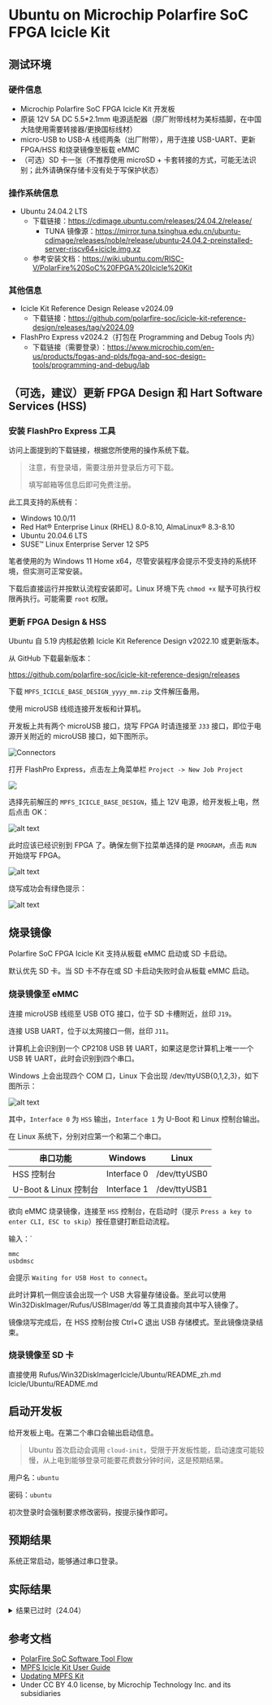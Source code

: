 # Ubuntu on Microchip Polarfire SoC FPGA Icicle Kit

## 测试环境

### 硬件信息

- Microchip Polarfire SoC FPGA Icicle Kit 开发板
- 原装 12V 5A DC 5.5*2.1mm 电源适配器（原厂附带线材为美标插脚，在中国大陆使用需要转接器/更换国标线材）
- micro-USB to USB-A 线缆两条（出厂附带），用于连接 USB-UART、更新 FPGA/HSS 和烧录镜像至板载 eMMC
- （可选）SD 卡一张（不推荐使用 microSD + 卡套转接的方式，可能无法识别；此外请确保存储卡没有处于写保护状态）

### 操作系统信息

- Ubuntu 24.04.2 LTS
    - 下载链接：https://cdimage.ubuntu.com/releases/24.04.2/release/
        - TUNA 镜像源：https://mirror.tuna.tsinghua.edu.cn/ubuntu-cdimage/releases/noble/release/ubuntu-24.04.2-preinstalled-server-riscv64+icicle.img.xz
    - 参考安装文档：https://wiki.ubuntu.com/RISC-V/PolarFire%20SoC%20FPGA%20Icicle%20Kit

### 其他信息

- Icicle Kit Reference Design Release v2024.09
    - 下载链接：https://github.com/polarfire-soc/icicle-kit-reference-design/releases/tag/v2024.09
- FlashPro Express v2024.2（打包在 Programming and Debug Tools 内）
    - 下载链接（需要登录）：https://www.microchip.com/en-us/products/fpgas-and-plds/fpga-and-soc-design-tools/programming-and-debug/lab

## （可选，建议）更新 FPGA Design 和 Hart Software Services (HSS)

### 安装 FlashPro Express 工具

访问上面提到的下载链接，根据您所使用的操作系统下载。

> 注意，有登录墙，需要注册并登录后方可下载。
>
> 填写邮箱等信息后即可免费注册。

此工具支持的系统有：

- Windows 10.0/11
- Red Hat® Enterprise Linux (RHEL) 8.0-8.10, AlmaLinux® 8.3-8.10
- Ubuntu 20.04.6 LTS
- SUSE™ Linux Enterprise Server 12 SP5

笔者使用的为 Windows 11 Home x64，尽管安装程序会提示不受支持的系统环境，但实测可正常安装。

下载后直接运行并按默认流程安装即可。Linux 环境下先 `chmod +x` 赋予可执行权限再执行。可能需要 `root` 权限。

### 更新 FPGA Design & HSS

Ubuntu 自 5.19 内核起依赖 Icicle Kit Reference Design v2022.10 或更新版本。

从 GitHub 下载最新版本：

https://github.com/polarfire-soc/icicle-kit-reference-design/releases

下载 `MPFS_ICICLE_BASE_DESIGN_yyyy_mm.zip` 文件解压备用。

使用 microUSB 线缆连接开发板和计算机。

开发板上共有两个 microUSB 接口，烧写 FPGA 时请连接至 `J33` 接口，即位于电源开关附近的 microUSB 接口，如下图所示。

![Connectors](https://github.com/polarfire-soc/polarfire-soc-documentation/blob/master/reference-designs-fpga-and-development-kits/images/icicle-kit-user-guide/icicle-kit-connectors.png?raw=true)

打开 FlashPro Express，点击左上角菜单栏 `Project -> New Job Project`

![](./images/image.png)

选择先前解压的 `MPFS_ICICLE_BASE_DESIGN`，插上 12V 电源，给开发板上电，然后点击 OK：

![alt text](./images/image-1.png)

此时应该已经识别到 FPGA 了。确保左侧下拉菜单选择的是 `PROGRAM`，点击 `RUN` 开始烧写 FPGA。

![alt text](./images/image-2.png)

烧写成功会有绿色提示：

![alt text](./images/image-3.png)

## 烧录镜像

Polarfire SoC FPGA Icicle Kit 支持从板载 eMMC 启动或 SD 卡启动。

默认优先 SD 卡。当 SD 卡不存在或 SD 卡启动失败时会从板载 eMMC 启动。

### 烧录镜像至 eMMC

连接 microUSB 线缆至 USB OTG 接口，位于 SD 卡槽附近，丝印 `J19`。

连接 USB UART，位于以太网接口一侧，丝印 `J11`。

计算机上会识别到一个 CP2108 USB 转 UART，如果这是您计算机上唯一一个 USB 转 UART，此时会识别到四个串口。

Windows 上会出现四个 COM 口，Linux 下会出现 /dev/ttyUSB{0,1,2,3}，如下图所示：

![alt text](./images/image-4.png)

其中，`Interface 0` 为 `HSS` 输出，`Interface 1` 为 U-Boot 和 Linux 控制台输出。

在 Linux 系统下，分别对应第一个和第二个串口。

| 串口功能              | Windows     | Linux        |
|--------------------|-------------|--------------|
| HSS 控制台            | Interface 0 | /dev/ttyUSB0 |
| U-Boot & Linux 控制台 | Interface 1 | /dev/ttyUSB1 |

欲向 eMMC 烧录镜像，连接至 `HSS` 控制台，在启动时（提示 `Press a key to enter CLI, ESC to skip`）按任意键打断启动流程。

输入：`
```
mmc
usbdmsc
```
会提示 `Waiting for USB Host to connect`。

此时计算机一侧应该会出现一个 USB 大容量存储设备。至此可以使用 Win32DiskImager/Rufus/USBImager/dd 等工具直接向其中写入镜像了。

镜像烧写完成后，在 HSS 控制台按 Ctrl+C 退出 USB 存储模式。至此镜像烧录结束。

### 烧录镜像至 SD 卡

直接使用 Rufus/Win32DiskImagerIcicle/Ubuntu/README_zh.md Icicle/Ubuntu/README.md

## 启动开发板

给开发板上电。在第二个串口会输出启动信息。

> Ubuntu 首次启动会调用 `cloud-init`，受限于开发板性能，启动速度可能较慢，从上电到能够登录可能要花费数分钟时间，这是预期结果。

用户名：`ubuntu`

密码：`ubuntu`

初次登录时会强制要求修改密码，按提示操作即可。

## 预期结果

系统正常启动，能够通过串口登录。

## 实际结果
<details>
<summary>结果已过时（24.04）</summary>

系统正常启动，能够通过串口登录。

屏幕录像（从 eMMC 刷写到启动）：

[![asciicast](https://asciinema.org/a/ECbt7b3ltAF29zFjDDgW9NUnU.svg)](https://asciinema.org/a/ECbt7b3ltAF29zFjDDgW9NUnU)


## 测试判定标准

测试成功：实际结果与预期结果相符。

测试失败：实际结果与预期结果不符。

## 测试结论

测试成功。
</details>

## 参考文档

- [PolarFire SoC Software Tool Flow](https://github.com/polarfire-soc/polarfire-soc-documentation/blob/master/knowledge-base/polarfire-soc-software-tool-flow_zh.md) 
- [MPFS Icicle Kit User Guide](https://github.com/polarfire-soc/polarfire-soc-documentation/blob/master/reference-designs-fpga-and-development-kits/icicle-kit-user-guide_zh.md)
- [Updating MPFS Kit](https://github.com/polarfire-soc/polarfire-soc-documentation/blob/master/reference-designs-fpga-and-development-kits/updating-mpfs-kit_zh.md)
- Under CC BY 4.0 license, by Microchip Technology Inc. and its subsidiaries